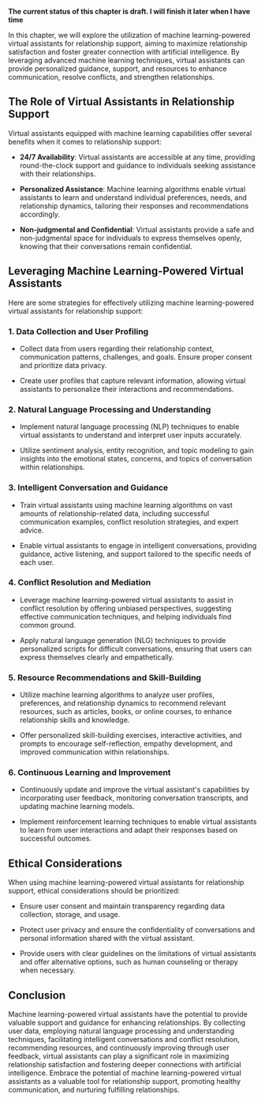 **The current status of this chapter is draft. I will finish it later when I have time**

In this chapter, we will explore the utilization of machine learning-powered virtual assistants for relationship support, aiming to maximize relationship satisfaction and foster greater connection with artificial intelligence. By leveraging advanced machine learning techniques, virtual assistants can provide personalized guidance, support, and resources to enhance communication, resolve conflicts, and strengthen relationships.

The Role of Virtual Assistants in Relationship Support
------------------------------------------------------

Virtual assistants equipped with machine learning capabilities offer several benefits when it comes to relationship support:

* **24/7 Availability**: Virtual assistants are accessible at any time, providing round-the-clock support and guidance to individuals seeking assistance with their relationships.

* **Personalized Assistance**: Machine learning algorithms enable virtual assistants to learn and understand individual preferences, needs, and relationship dynamics, tailoring their responses and recommendations accordingly.

* **Non-judgmental and Confidential**: Virtual assistants provide a safe and non-judgmental space for individuals to express themselves openly, knowing that their conversations remain confidential.

Leveraging Machine Learning-Powered Virtual Assistants
------------------------------------------------------

Here are some strategies for effectively utilizing machine learning-powered virtual assistants for relationship support:

### 1. **Data Collection and User Profiling**

* Collect data from users regarding their relationship context, communication patterns, challenges, and goals. Ensure proper consent and prioritize data privacy.

* Create user profiles that capture relevant information, allowing virtual assistants to personalize their interactions and recommendations.

### 2. **Natural Language Processing and Understanding**

* Implement natural language processing (NLP) techniques to enable virtual assistants to understand and interpret user inputs accurately.

* Utilize sentiment analysis, entity recognition, and topic modeling to gain insights into the emotional states, concerns, and topics of conversation within relationships.

### 3. **Intelligent Conversation and Guidance**

* Train virtual assistants using machine learning algorithms on vast amounts of relationship-related data, including successful communication examples, conflict resolution strategies, and expert advice.

* Enable virtual assistants to engage in intelligent conversations, providing guidance, active listening, and support tailored to the specific needs of each user.

### 4. **Conflict Resolution and Mediation**

* Leverage machine learning-powered virtual assistants to assist in conflict resolution by offering unbiased perspectives, suggesting effective communication techniques, and helping individuals find common ground.

* Apply natural language generation (NLG) techniques to provide personalized scripts for difficult conversations, ensuring that users can express themselves clearly and empathetically.

### 5. **Resource Recommendations and Skill-Building**

* Utilize machine learning algorithms to analyze user profiles, preferences, and relationship dynamics to recommend relevant resources, such as articles, books, or online courses, to enhance relationship skills and knowledge.

* Offer personalized skill-building exercises, interactive activities, and prompts to encourage self-reflection, empathy development, and improved communication within relationships.

### 6. **Continuous Learning and Improvement**

* Continuously update and improve the virtual assistant's capabilities by incorporating user feedback, monitoring conversation transcripts, and updating machine learning models.

* Implement reinforcement learning techniques to enable virtual assistants to learn from user interactions and adapt their responses based on successful outcomes.

Ethical Considerations
----------------------

When using machine learning-powered virtual assistants for relationship support, ethical considerations should be prioritized:

* Ensure user consent and maintain transparency regarding data collection, storage, and usage.

* Protect user privacy and ensure the confidentiality of conversations and personal information shared with the virtual assistant.

* Provide users with clear guidelines on the limitations of virtual assistants and offer alternative options, such as human counseling or therapy when necessary.

Conclusion
----------

Machine learning-powered virtual assistants have the potential to provide valuable support and guidance for enhancing relationships. By collecting user data, employing natural language processing and understanding techniques, facilitating intelligent conversations and conflict resolution, recommending resources, and continuously improving through user feedback, virtual assistants can play a significant role in maximizing relationship satisfaction and fostering deeper connections with artificial intelligence. Embrace the potential of machine learning-powered virtual assistants as a valuable tool for relationship support, promoting healthy communication, and nurturing fulfilling relationships.
